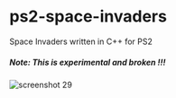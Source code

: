 # ps2-space-invaders

Space Invaders written in C++ for PS2

##### Note: This is experimental and broken !!!

![screenshot 29](https://cloud.githubusercontent.com/assets/1466920/20732319/754e4344-b68e-11e6-9b74-653128c85ec8.png)